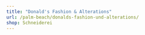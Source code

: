 ```yaml
---
title: "Donald's Fashion & Alterations"
url: /palm-beach/donalds-fashion-und-alterations/
shop: Schneiderei
---
```

